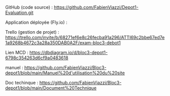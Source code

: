 GitHub (code source) : https://github.com/FabienViazzi/Depot1-Evaluation.git

Application déployée (Fly.io) : 

Trello (gestion de projet) : https://trello.com/invite/b/68271ef6e8c26fecba91a296/ATTI69c2bbe67ed7e1a9268b4672c3a28a350DAB0A2F/exam-bloc3-debot1

Lien MCD : https://dbdiagram.io/d/bloc3-depot1-6798c354263d6cf9a0483618

manuel : https://github.com/FabienViazzi/Bloc3-depot1/blob/main/Manuel%20d'utilisation%20du%20site

Doc techinque : https://github.com/FabienViazzi/Bloc3-depot1/blob/main/Document%20Technique
